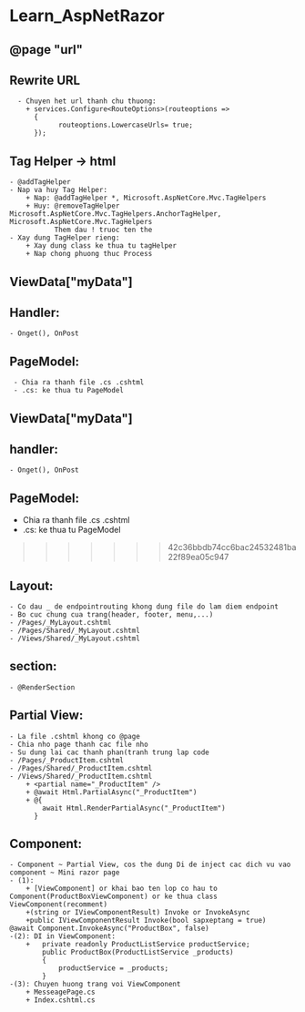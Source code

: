 # Learn_AspNetRazor
## @page "url"
## Rewrite URL
      - Chuyen het url thanh chu thuong:
        + services.Configure<RouteOptions>(routeoptions =>
          {
                routeoptions.LowercaseUrls= true;
          });
## Tag Helper -> html
    - @addTagHelper
    - Nap va huy Tag Helper:
        + Nap: @addTagHelper *, Microsoft.AspNetCore.Mvc.TagHelpers
        + Huy: @removeTagHelper Microsoft.AspNetCore.Mvc.TagHelpers.AnchorTagHelper, Microsoft.AspNetCore.Mvc.TagHelpers
               Them dau ! truoc ten the
    - Xay dung TagHelper rieng:
        + Xay dung class ke thua tu tagHelper
        + Nap chong phuong thuc Process
## ViewData["myData"]
## Handler: 
    - Onget(), OnPost
## PageModel: 
     - Chia ra thanh file .cs .cshtml
     - .cs: ke thua tu PageModel
## ViewData["myData"]
## handler: 
    - Onget(), OnPost
## PageModel: 
 - Chia ra thanh file .cs .cshtml
 - .cs: ke thua tu PageModel
>>>>>>> 42c36bbdb74cc6bac24532481ba22f89ea05c947
## Layout:
    - Co dau _ de endpointrouting khong dung file do lam diem endpoint
    - Bo cuc chung cua trang(header, footer, menu,...)
    - /Pages/_MyLayout.cshtml 
    - /Pages/Shared/_MyLayout.cshtml 
    - /Views/Shared/_MyLayout.cshtml 
## section: 
    - @RenderSection
## Partial View: 
    - La file .cshtml khong co @page
    - Chia nho page thanh cac file nho
    - Su dung lai cac thanh phan(tranh trung lap code
    - /Pages/_ProductItem.cshtml 
    - /Pages/Shared/_ProductItem.cshtml 
    - /Views/Shared/_ProductItem.cshtml 
        + <partial name="_ProductItem" />
        + @await Html.PartialAsync("_ProductItem") 
        + @{
            await Html.RenderPartialAsync("_ProductItem") 
          }
## Component:
    - Component ~ Partial View, cos the dung Di de inject cac dich vu vao component ~ Mini razor page
    - (1):
        + [ViewComponent] or khai bao ten lop co hau to Component(ProductBoxViewComponent) or ke thua class ViewComponent(recomment)
        +(string or IViewComponentResult) Invoke or InvokeAsync
        +public IViewComponentResult Invoke(bool sapxeptang = true)     @await Component.InvokeAsync("ProductBox", false)
    -(2): DI in ViewComponent:
        +	private readonly ProductListService productService;
		    public ProductBox(ProductListService _products)
		    {
			    productService = _products;
		    }
    -(3): Chuyen huong trang voi ViewComponent
        + MesseagePage.cs
        + Index.cshtml.cs

